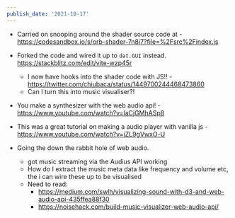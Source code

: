 ```yaml
---
publish_date: '2021-10-17'
---
```

- Carried on snooping around the shader source code at - https://codesandbox.io/s/orb-shader-7n8j7?file=%2Fsrc%2Findex.js
- Forked the code and wired it up to `dat.GUI` instead. https://stackblitz.com/edit/vite-wzp45r
    - I now have hooks into the shader code with JS!! - https://twitter.com/chiubaca/status/1449700244468473860
    - Can I turn this into music visualiser?!


- You make a synthesizer with the web audio api! - https://www.youtube.com/watch?v=laCjGMhASp8

- This was a great tutorial on making a audio player with vanilla js - https://www.youtube.com/watch?v=jZL9gVwxO-U

- Going the down the rabbit hole of web audio.
    - got music streaming via the Audius API working
    - How do I extract the music meta data like frequency and volume etc, the i can wire these up to be visualised
    - Need to read: 
        -  https://medium.com/swlh/visualizing-sound-with-d3-and-web-audio-api-435ffea88f30
        -  https://noisehack.com/build-music-visualizer-web-audio-api/
